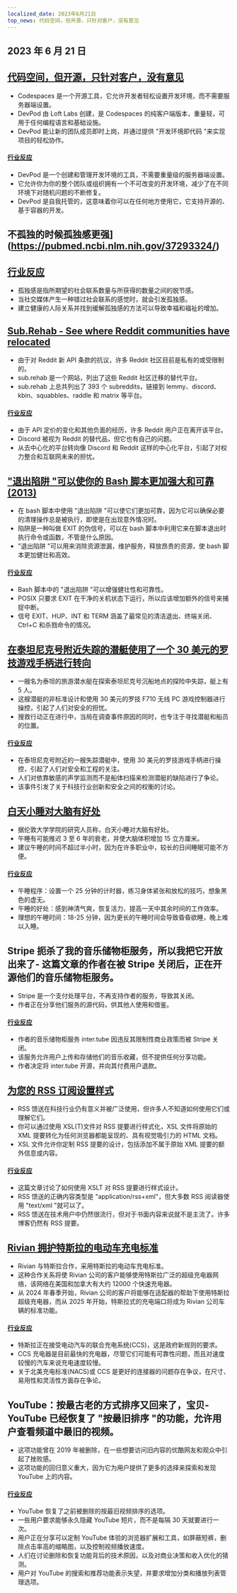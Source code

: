 ```yaml
---
localized_date: 2023年6月21日
top_news: 代码空间，但开源，只针对客户，没有意见
---
```


## 2023 年 6 月 21 日

## [代码空间，但开源，只针对客户，没有意见](https://devpod.sh/)

- Codespaces 是一个开源工具，它允许开发者轻松设置开发环境，而不需要服务器端设置。
- DevPod 由 Loft Labs 创建，是 Codespaces 的纯客户端版本，重量轻，可用于任何编程语言和基础设施。
- DevPod 能让新的团队成员即时上岗，并通过提供 "开发环境即代码 "来实现项目的轻松协作。

#### [行业反应](http://news.ycombinator.com/item?id=36407477)

- DevPod 是一个创建和管理开发环境的工具，不需要重量级的服务器端设置。
- 它允许你为你的整个团队或组织拥有一个不可改变的开发环境，减少了在不同环境下对随机问题的不断修复。
- DevPod 是自我托管的，这意味着你可以在任何地方使用它，它支持开源的、基于容器的开发。

## 不孤独的时候孤独感更强](https://pubmed.ncbi.nlm.nih.gov/37293324/)

## [行业反应](http://news.ycombinator.com/item?id=36403280)

- 孤独感是指所期望的社会联系数量与所获得的数量之间的脱节感。
- 当社交媒体产生一种错过社会联系的感觉时，就会引发孤独感。
- 建立健康的人际关系并找到缓解孤独感的方法可以导致幸福和福祉的增加。

## [Sub.Rehab - See where Reddit communities have relocated](https://sub.rehab/)

- 由于对 Reddit 新 API 条款的抗议，许多 Reddit 社区目前是私有的或受限制的。
- sub.rehab 是一个网站，列出了这些 Reddit 社区迁移的替代平台。
- sub.rehab 上总共列出了 393 个 subreddits，链接到 lemmy、discord、kbin、squabbles、raddle 和 matrix 等平台。

#### [行业反应](http://news.ycombinator.com/item?id=36401999)

- 由于 API 定价的变化和其他负面的经历，许多 Reddit 用户正在离开该平台。
- Discord 被视为 Reddit 的替代品，但它也有自己的问题。
- 从去中心化的平台转向像 Discord 和 Reddit 这样的中心化平台，引起了对权力整合和互联网未来的担忧。

## ["退出陷阱 "可以使你的 Bash 脚本更加强大和可靠(2013)](http://redsymbol.net/articles/bash-exit-traps/)

- 在 bash 脚本中使用 "退出陷阱 "可以使它们更加可靠，因为它可以确保必要的清理操作总是被执行，即使是在出现意外情况时。
- 陷阱是一种叫做 EXIT 的伪信号，可以在 bash 脚本中利用它来在脚本退出时执行命令或函数，不管是什么原因。
- "退出陷阱 "可以用来消除资源泄漏，维护服务，释放昂贵的资源，使 bash 脚本更加健壮和高效。

#### [行业反应](http://news.ycombinator.com/item?id=36400465)

- Bash 脚本中的 "退出陷阱 "可以增强健壮性和可靠性。
- POSIX 只要求 EXIT 在干净的关机状态下运行，所以应该增加额外的信号来捕捉中断。
- 信号 EXIT、HUP、INT 和 TERM 涵盖了最常见的清洁退出、终端关闭、Ctrl+C 和杀戮命令的情况。

## [在泰坦尼克号附近失踪的潜艇使用了一个 30 美元的罗技游戏手柄进行转向](https://arstechnica.com/gaming/2023/06/submarine-missing-near-titanic-used-a-30-logitech-gamepad-for-steering/)

- 一艘名为泰坦的旅游潜水艇在探索泰坦尼克号沉船地点的探险中失踪，艇上有 5 人。
- 这艘潜艇的非标准设计和使用 30 美元的罗技 F710 无线 PC 游戏控制器进行操控，引起了人们对安全的担忧。
- 搜救行动正在进行中，当局在调查事件原因的同时，也专注于寻找潜艇和船员的位置。

#### [行业反应](http://news.ycombinator.com/item?id=36407781)

- 在泰坦尼克号附近的一艘失踪潜艇中，使用 30 美元的罗技游戏手柄进行操控，引起了人们对安全和工程的关注。
- 人们对依靠敏感的声学监测而不是船体扫描来检测潜艇的缺陷进行了争论。
- 该事件引发了关于科技行业创新和安全之间的权衡的讨论。

## [白天小睡对大脑有好处](https://www.bbc.com/news/health-65950168)

- 据伦敦大学学院的研究人员称，白天小睡对大脑有好处。
- 午睡有可能推迟 3 至 6 年的衰老，并使大脑体积增加 15 立方厘米。
- 建议午睡的时间不超过半小时，因为在许多职业中，较长的日间睡眠可能不方便。

#### [行业反应](http://news.ycombinator.com/item?id=36399503)

- 午睡程序：设置一个 25 分钟的计时器，练习身体紧张和放松的技巧，想象黑色的虚无。
- 午睡的好处：感到神清气爽，恢复活力，提高一天中其余时间的工作效率。
- 理想的午睡时间：18-25 分钟，因为更长的午睡时间会导致昏昏欲睡，晚上难以入睡。

## Stripe 扼杀了我的音乐储物柜服务，所以我把它开放出来了- 这篇文章的作者在被 Stripe 关闭后，正在开源他们的音乐储物柜服务。

- Stripe 是一个支付处理平台，不再支持作者的服务，导致其关闭。
- 作者正在分享他们服务的源代码，供其他人使用和借鉴。

#### [行业反应](http://news.ycombinator.com/item?id=36403607)

- 作者的音乐储物柜服务 inter.tube 因违反其限制性商业政策而被 Stripe 关闭。
- 该服务允许用户上传和存储他们的音乐收藏，但不提供任何分享功能。
- 作者决定将 inter.tube 开源，并向其付费用户退款。

## [为您的 RSS 订阅设置样式](https://darekkay.com/blog/rss-styling/)

- RSS 馈送在科技行业仍有意义并被广泛使用，但许多人不知道如何使用它们或理解它们。
- 你可以通过使用 XSL(T)文件对 RSS 提要进行样式化，XSL 文件将原始的 XML 提要转化为任何浏览器都能呈现的、具有视觉吸引力的 HTML 文档。
- XSL 文件允许你定制 RSS 提要的设计，包括添加不属于原始 XML 提要的额外信息或内容。

#### [行业反应](http://news.ycombinator.com/item?id=36401854)

- 这篇文章讨论了如何使用 XSLT 对 RSS 提要进行样式设计。
- RSS 馈送的正确内容类型是 "application/rss+xml"，但大多数 RSS 阅读器使用 "text/xml "就可以了。
- RSS 馈送在技术用户中仍然很流行，但对于书面内容来说就不是主流了。许多博客仍然有 RSS 提要。

## [Rivian 拥护特斯拉的电动车充电标准](https://ev-edition.com/2023/06/rivian-joins-forces-with-tesla-embracing-their-charging-standard-for-electric-vehicles/)

- Rivian 与特斯拉合作，采用特斯拉的电动车充电标准。
- 这种合作关系将使 Rivian 公司的客户能够使用特斯拉广泛的超级充电器网络，该网络在美国和加拿大有大约 12000 个快速充电器。
- 从 2024 年春季开始，Rivian 公司的客户将能够在适配器的帮助下使用特斯拉超级充电器，而从 2025 年开始，特斯拉式的充电端口将成为 Rivian 公司车辆的标准功能。

#### [行业反应](http://news.ycombinator.com/item?id=36403494)

- 特斯拉正在接受电动汽车的联合充电系统(CCS)，这是政府新规则的要求。
- CCS 充电器是目前最快的充电器，尽管它们可能有可靠性问题，而且对速度较慢的汽车来说充电速度较慢。
- 关于北美充电标准(NACS)或 CCS 是更好的连接器的问题存在争议，在尺寸、易用性和灵活性方面存在争论。

## YouTube：按最古老的方式排序又回来了，宝贝- YouTube 已经恢复了 "按最旧排序 "的功能，允许用户查看频道中最旧的视频。

- 这项功能曾在 2019 年被删除，在一些想要访问旧内容的优酷网友和观众中引起了挫败感。
- 这项功能的回归意义重大，因为它为用户提供了更多的选择来探索和发现 YouTube 上的内容。

#### [行业反应](http://news.ycombinator.com/item?id=36410777)

- YouTube 恢复了之前被删除的按最旧视频排序的选项。
- 一些用户要求能够永久隐藏 YouTube 短片，而不是每隔 30 天就要进行一次。
- 用户正在分享可以定制 YouTube 体验的浏览器扩展和工具，如屏蔽短裤，删除点击率高的缩略图，以及控制视频播放速度。
- 人们在讨论删除和恢复功能背后的技术原因，以及对商业决策和收入优化的猜测。
- 用户对 YouTube 的搜索和推荐功能表示失望，并要求增加分类和播放列表管理选项。


